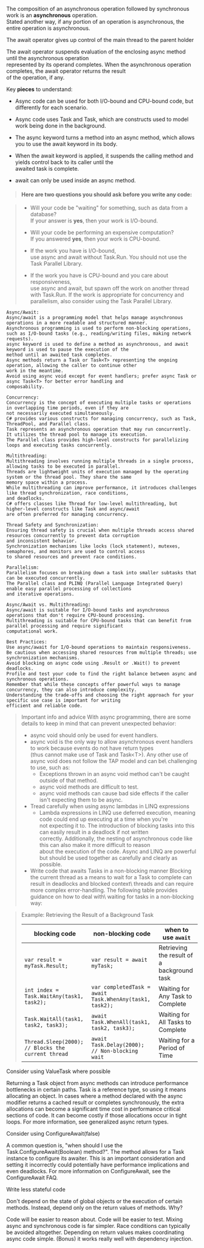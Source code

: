 The composition of an asynchronous operation followed by synchronous work is an **asynchronous** operation. 
<br/>Stated another way, if any portion of an operation is asynchronous, the entire operation is asynchronous.

The await operator gives up control of the main thread to the parent holder

The await operator suspends evaluation of the enclosing async method until the asynchronous operation 
<br/>represented by its operand completes. When the asynchronous operation completes, the await operator returns the result
<br/>of the operation, if any.

Key **pieces** to understand:
- Async code can be used for both I/O-bound and CPU-bound code, but differently for each scenario.

- Async code uses Task<T> and Task, which are constructs used to model work being done in the background.

- The async keyword turns a method into an async method, which allows you to use the await keyword in its body.

- When the await keyword is applied, it suspends the calling method and yields control back to its caller until the 
<br/> awaited task is complete.

- await can only be used inside an async method.



> #### Here are two questions you should ask before you write any code:

> - Will your code be "waiting" for something, such as data from a database?\
>	If your answer is **yes**, then your work is I/O-bound.
> 
> - Will your code be performing an expensive computation?\
> 	If you answered **yes**, then your work is CPU-bound.
> 
> - If the work you have is I/O-bound,\
> 	use async and await without Task.Run. You should not use the Task Parallel Library.
> 
> - If the work you have is CPU-bound and you care about responsiveness,\
> 	use async and await, but spawn off the work on another thread with Task.Run. 
>   If the work is appropriate for concurrency and parallelism, also consider using the Task Parallel Library.




	Async/Await:
	Async/await is a programming model that helps manage asynchronous operations in a more readable and structured manner.
	Asynchronous programming is used to perform non-blocking operations, such as I/O-bound tasks (e.g., reading/writing files, making network requests).
	async keyword is used to define a method as asynchronous, and await keyword is used to pause the execution of the
	method until an awaited task completes.
	Async methods return a Task or Task<T> representing the ongoing operation, allowing the caller to continue other 
	work in the meantime.
	Avoid using async void except for event handlers; prefer async Task or async Task<T> for better error handling and 
	composability.

	Concurrency:
	Concurrency is the concept of executing multiple tasks or operations in overlapping time periods, even if they are 
	not necessarily executed simultaneously.
	C# provides various constructs for managing concurrency, such as Task, ThreadPool, and Parallel class.
	Task represents an asynchronous operation that may run concurrently. It utilizes the thread pool to manage its execution.
	The Parallel class provides high-level constructs for parallelizing loops and executing tasks concurrently.
	
	Multithreading:
	Multithreading involves running multiple threads in a single process, allowing tasks to be executed in parallel.
	Threads are lightweight units of execution managed by the operating system or the thread pool. They share the same 
	memory space within a process.
	While multithreading can improve performance, it introduces challenges like thread synchronization, race conditions, 
	and deadlocks.
	C# offers classes like Thread for low-level multithreading, but higher-level constructs like Task and async/await 
	are often preferred for managing concurrency.

	Thread Safety and Synchronization:
	Ensuring thread safety is crucial when multiple threads access shared resources concurrently to prevent data corruption 
	and inconsistent behavior.
	Synchronization mechanisms like locks (lock statement), mutexes, semaphores, and monitors are used to control access 
	to shared resources and prevent race conditions.
	
	Parallelism:
	Parallelism focuses on breaking down a task into smaller subtasks that can be executed concurrently.
	The Parallel class and PLINQ (Parallel Language Integrated Query) enable easy parallel processing of collections 
	and iterative operations.
	
	Async/Await vs. Multithreading:
	Async/await is suitable for I/O-bound tasks and asynchronous operations that don't require CPU-bound processing.
	Multithreading is suitable for CPU-bound tasks that can benefit from parallel processing and require significant 
	computational work.
	
	Best Practices:
	Use async/await for I/O-bound operations to maintain responsiveness.
	Be cautious when accessing shared resources from multiple threads; use synchronization mechanisms.
	Avoid blocking on async code using .Result or .Wait() to prevent deadlocks.
	Profile and test your code to find the right balance between async and synchronous operations.
	Remember that while these concepts offer powerful ways to manage concurrency, they can also introduce complexity. 
	Understanding the trade-offs and choosing the right approach for your specific use case is important for writing 
	efficient and reliable code.


>    Important info and advice
>    With async programming, there are some details to keep in mind that can prevent unexpected behavior:
>    - async void should only be used for event handlers.
>    - async void is the only way to allow asynchronous event handlers to work because events do not have return types\
>	(thus cannot make use of Task and Task\<T\>). Any other use of async void does not follow the TAP model and can be\ 
> 	challenging to use, such as:
>        - Exceptions thrown in an async void method can't be caught outside of that method.
>        - async void methods are difficult to test.
>        - async void methods can cause bad side effects if the caller isn't expecting them to be async.
>    - Tread carefully when using async lambdas in LINQ expressions
>        - Lambda expressions in LINQ use deferred execution, meaning code could end up executing at a time when you're\
>		not expecting it to. The introduction of blocking tasks into this can easily result in a deadlock if not written\
>		correctly. Additionally, the nesting of asynchronous code like this can also make it more difficult to reason\
>		about the execution of the code. Async and LINQ are powerful but should be used together as carefully and clearly as possible.
>    - Write code that awaits Tasks in a non-blocking manner
>		Blocking the current thread as a means to wait for a Task to complete can result in deadlocks and blocked context\ 
>		threads and can require more complex error-handling. The following table provides guidance on how to deal with\ 
>		waiting for tasks in a non-blocking way:

> Example: Retrieving the Result of a Background Task
> 
> | blocking code 							           | non-blocking code 	 	  							     | when to use `await` 		   			      |
> | -------------------------------------------------- | ------------------------------------------------------- | ------------------------------------------ |
> | `var result = myTask.Result;` 			           | `var result = await myTask;` 							 | Retrieving the result of a background task |
> | `int index = Task.WaitAny(task1, task2);`      	   | `var completedTask = await Task.WhenAny(task1, task2);` | Waiting for Any Task to Complete 		  |
> | `Task.WaitAll(task1, task2, task3);` 		       | `await Task.WhenAll(task1, task2, task3);` 			 | Waiting for All Tasks to Complete 		  |
> | `Thread.Sleep(2000); // Blocks the current thread` | `await Task.Delay(2000); // Non-blocking wait`          | Waiting for a Period of Time 			  |


Consider using ValueTask where possible

Returning a Task object from async methods can introduce performance bottlenecks in certain paths. Task is a reference type, so using it means allocating an object. In cases where a method declared with the async modifier returns a cached result or completes synchronously, the extra allocations can become a significant time cost in performance critical sections of code. It can become costly if those allocations occur in tight loops. For more information, see generalized async return types.

Consider using ConfigureAwait(false)

A common question is, "when should I use the Task.ConfigureAwait(Boolean) method?". The method allows for a Task instance to configure its awaiter. This is an important consideration and setting it incorrectly could potentially have performance implications and even deadlocks. For more information on ConfigureAwait, see the ConfigureAwait FAQ.

Write less stateful code

Don't depend on the state of global objects or the execution of certain methods. Instead, depend only on the return values of methods. Why?

Code will be easier to reason about.
Code will be easier to test.
Mixing async and synchronous code is far simpler.
Race conditions can typically be avoided altogether.
Depending on return values makes coordinating async code simple.
(Bonus) it works really well with dependency injection.